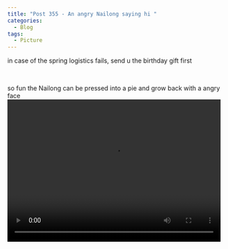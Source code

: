 ```yaml
---
title: "Post 355 - An angry Nailong saying hi "
categories:
  - Blog
tags:
  - Picture
---
```


in case of the spring logistics fails, send u the birthday gift first

<br/>

so fun the Nailong can be pressed into a pie and grow back with a angry face
<video width="480" height="320" controls="controls">
  <source src="https://i.imgur.com/HHDb7Xd.mp4" type="video/mp4">
</video>
<br/>

<script src="https://utteranc.es/client.js"
        repo="serendipityinlife/serendipityinlife.github.io"
        issue-term="pathname"
        theme="github-light"
        crossorigin="anonymous"
        async>
</script>


